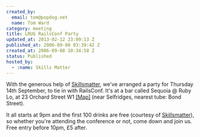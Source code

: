 ```yaml
--- 
created_by: 
  email: tom@popdog.net
  name: Tom Ward
category: meeting
title: LRUG RailsConf Party
updated_at: 2013-02-12 23:09:13 Z
published_at: 2006-09-08 03:39:42 Z
created_at: 2006-09-08 10:34:58 Z
status: Published
hosted_by:
  - :name: Skills Matter
---
```


With the generous help of [Skillsmatter](http://skillsmatter.com), we've arranged a party for Thursday 14th September, to tie in with RailsConf.  It's at a bar called Sequoia @ Ruby Lo, at 23 Orchard Street W1 [[Map]](http://maps.google.co.uk/maps?f=q&hl=en&q=Orchard+Street,+Westminster,+Greater+London,+W1&ie=UTF8&z=15&ll=51.515072,-0.154281&spn=0.018721,0.042958&om=1&iwloc=A) (near Selfridges, nearest tube: Bond Street).  

It all starts at 9pm and the first 100 drinks are free (courtesy of [Skillsmatter](http://skillsmatter.com)), so whether you're attending the conference or not, come down and join us.  Free entry before 10pm, &pound;5 after.

